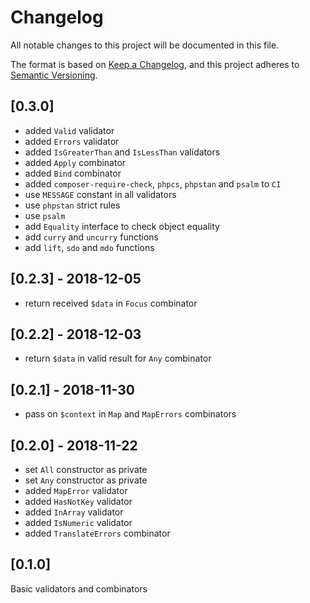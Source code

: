 # Changelog

All notable changes to this project will be documented in this file.

The format is based on [Keep a Changelog](https://keepachangelog.com/en/1.0.0/),
and this project adheres to [Semantic Versioning](https://semver.org/spec/v2.0.0.html).

## [0.3.0]

- added `Valid` validator
- added `Errors` validator
- added `IsGreaterThan` and `IsLessThan` validators
- added `Apply` combinator
- added `Bind` combinator
- added `composer-require-check`, `phpcs`, `phpstan` and `psalm` to `CI`
- use `MESSAGE` constant in all validators
- use `phpstan` strict rules
- use `psalm`
- add `Equality` interface to check object equality
- add `curry` and `uncurry` functions
- add `lift`, `sdo` and `mdo` functions

## [0.2.3] - 2018-12-05

- return received `$data` in `Focus` combinator

## [0.2.2] - 2018-12-03

- return `$data` in valid result for `Any` combinator

## [0.2.1] - 2018-11-30

- pass on `$context` in `Map` and `MapErrors` combinators

## [0.2.0] - 2018-11-22

- set `All` constructor as private
- set `Any` constructor as private
- added `MapError` validator
- added `HasNotKey` validator
- added `InArray` validator
- added `IsNumeric` validator
- added `TranslateErrors` combinator

## [0.1.0]

Basic validators and combinators